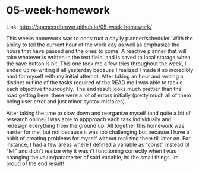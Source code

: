 # 05-week-homework
Link: https://spencerdbrown.github.io/05-week-homework/

This weeks homework was to construct a dayily planner/scheduler. With the ability to tell the current hour of the work day as well as emphasize the hours that have passed and the ones to come. A reactive planner that will take whatever is written in the text field, and is saved to local storage when the save button is hit. This one took me a few tries throughout the week, I ended up re-writing it all yesterday because I realized I made it so incredibly hard for myself with my initial attempt. After taking an hour and writing a distinct outline of the tasks required of the READ.me I was able to tackle each objective thouroughly. The end result looks much prettier than the road getting here, there were a lot of errors initially (pretty much all of them being user error and just minor syntax mistakes). 

After taking the time to slow down and reorganize myself (and quite a bit of research online) I was able to appproach each task individually and redesign everything from the ground up. All together this homework was harder for me, but not because it was too challenging but because I have a habit of creating problems for myself without realizing them till later on. For instance, I had a few areas where I defined a variable as "const" instead of "let" and didn't realize why it wasn't functioning correctly when I was changing the value/paramerter of said variable, its the small things. Im proud of the end result!